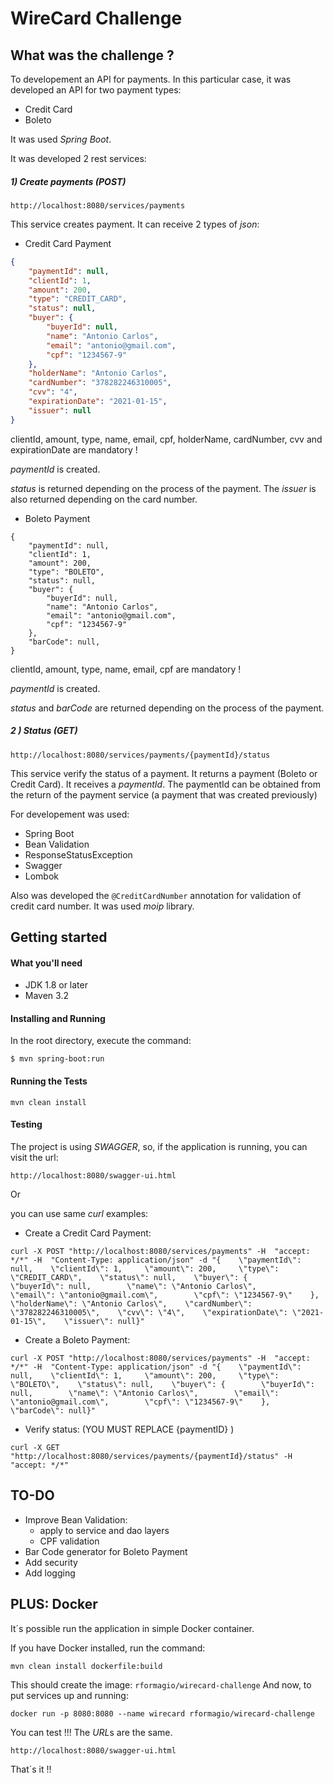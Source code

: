# WireCard Challenge

## What was the challenge ?

To developement an API for payments. In this particular case, it was developed an API for two payment types:
- Credit Card
- Boleto

It was used *Spring Boot*.

It was developed 2 rest services:

##### 1) Create payments (POST)
```
http://localhost:8080/services/payments
```

This service creates payment. It can receive 2 types of *json*: 
- Credit Card Payment

``` json
{
    "paymentId": null,
    "clientId": 1, 
    "amount": 200, 
    "type": "CREDIT_CARD",
    "status": null,
    "buyer": {
        "buyerId": null,
        "name": "Antonio Carlos",
        "email": "antonio@gmail.com",
        "cpf": "1234567-9"
    },
    "holderName": "Antonio Carlos",
    "cardNumber": "378282246310005",
    "cvv": "4",
    "expirationDate": "2021-01-15",
    "issuer": null
}
```
  clientId, amount, type, name, email, cpf, holderName, cardNumber, cvv and expirationDate are mandatory !
  
  *paymentId* is created.
  
  *status* is returned depending on the process of the payment. The *issuer* is also returned depending on the card number.
  - Boleto Payment
  
  ```
  {
      "paymentId": null,
      "clientId": 1, 
      "amount": 200, 
      "type": "BOLETO",
      "status": null,
      "buyer": {
          "buyerId": null,
          "name": "Antonio Carlos",
          "email": "antonio@gmail.com",
          "cpf": "1234567-9"
      },
      "barCode": null,
  }
  ```
  clientId, amount, type, name, email, cpf are mandatory !
  
  *paymentId* is created.
  
  *status* and *barCode* are returned depending on the process of the payment.   
##### 2 ) Status (GET)
```
http://localhost:8080/services/payments/{paymentId}/status
```
This service verify the status of a payment. It returns a payment (Boleto or Credit Card).
It receives a *paymentId*. The paymentId can be obtained from the return of the payment service (a payment that was created previously)

For developement was used:
- Spring Boot
- Bean Validation
- ResponseStatusException
- Swagger
- Lombok

Also was developed the ``@CreditCardNumber`` annotation for validation of credit card number. It was used *moip* library.

## Getting started

#### What you'll need

- JDK 1.8 or later
- Maven 3.2

#### Installing and Running

In the root directory, execute the command:

```
$ mvn spring-boot:run
```

#### Running the Tests

```
mvn clean install
```

#### Testing

The project is using *SWAGGER*, so, if the application is running, you can visit the url:
```
http://localhost:8080/swagger-ui.html
```
Or

you can use same *curl* examples:

- Create a Credit Card Payment:

```
curl -X POST "http://localhost:8080/services/payments" -H  "accept: */*" -H  "Content-Type: application/json" -d "{    \"paymentId\": null,    \"clientId\": 1,     \"amount\": 200,     \"type\": \"CREDIT_CARD\",    \"status\": null,    \"buyer\": {        \"buyerId\": null,        \"name\": \"Antonio Carlos\",        \"email\": \"antonio@gmail.com\",        \"cpf\": \"1234567-9\"    },    \"holderName\": \"Antonio Carlos\",    \"cardNumber\": \"378282246310005\",    \"cvv\": \"4\",    \"expirationDate\": \"2021-01-15\",    \"issuer\": null}"
```

- Create a Boleto Payment:
```
curl -X POST "http://localhost:8080/services/payments" -H  "accept: */*" -H  "Content-Type: application/json" -d "{    \"paymentId\": null,    \"clientId\": 1,     \"amount\": 200,     \"type\": \"BOLETO\",    \"status\": null,    \"buyer\": {        \"buyerId\": null,        \"name\": \"Antonio Carlos\",        \"email\": \"antonio@gmail.com\",        \"cpf\": \"1234567-9\"    },   \"barCode\": null}"
```

- Verify status: (YOU MUST REPLACE {paymentID} )
```
curl -X GET "http://localhost:8080/services/payments/{paymentId}/status" -H  "accept: */*"
```

## TO-DO

 - Improve Bean Validation: 
    - apply to service and dao layers
    - CPF validation
 - Bar Code generator for Boleto Payment
 - Add security
 - Add logging
 
 ## PLUS: Docker
 
 It´s possible run the application in simple Docker container.
 
 If you have Docker installed, run the command:
 ```
 mvn clean install dockerfile:build
 ```
 
 This should create the image: ``rformagio/wirecard-challenge``
 And now, to put services up and running:
 ```
 docker run -p 8080:8080 --name wirecard rformagio/wirecard-challenge
 ```
 
 You can test !!! The *URL*s are the same. 
 ```
 http://localhost:8080/swagger-ui.html
 ```
 
 That´s it !!
 
 
 
 
